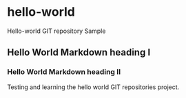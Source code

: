 # hello-world
Hello-world GIT repository Sample

## Hello World Markdown heading I
### Hello World Markdown heading II

Testing and learning the hello world GIT repositories project.
